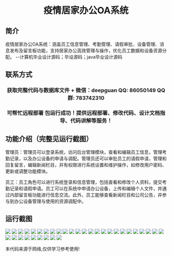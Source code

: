 <p><h1 align="center">疫情居家办公OA系统</h1></p>

## 简介
疫情居家办公OA系统：涵盖员工信息管理、考勤管理、请假审批、设备管理、消息发布及留言板功能，支持居家办公高效管理与操作，优化员工数据和设备资源分配。    --计算机毕业设计源码；毕设源码；java毕业设计源码


## 联系方式
<p><h3 align="center">获取完整代码与数据库文件 + 微信：deepguan QQ: 86050149 QQ群: 783742310</h3></p>
<p><h3 align="center">可帮忙远程部署 包运行成功！提供远程部署、修改代码、设计文档指导、代码讲解等服务！</h3></p>

## 功能介绍（完整见运行截图）
管理员：管理员可以登录系统，访问后台管理模块，查看和编辑员工信息，管理考勤记录，以及办公设备的申请与调配。管理员还可以审批员工的请假申请，管理和回复留言，编辑新闻栏目，并有权限进行系统设置和维护操作，如修改用户密码、更新或调整功能模块。

员工：员工角色可以进行系统登录和信息管理，包括查看和修改个人资料，提交考勤记录和请假申请。员工可以在系统中申请办公设备，上传和编辑个人文件，并通过内部留言板功能进行信息交流。此外，员工能够查看新闻栏目和公司公告，并参与到办公设备管理与使用的资源调配中。


## 运行截图
![](https://bs-1329754181.cos.ap-shanghai.myqcloud.com/ssm/PandemicRemoteWorkOASystem/img/001.jpg)
![](https://bs-1329754181.cos.ap-shanghai.myqcloud.com/ssm/PandemicRemoteWorkOASystem/img/002.jpg)
![](https://bs-1329754181.cos.ap-shanghai.myqcloud.com/ssm/PandemicRemoteWorkOASystem/img/003.jpg)
![](https://bs-1329754181.cos.ap-shanghai.myqcloud.com/ssm/PandemicRemoteWorkOASystem/img/004.jpg)
![](https://bs-1329754181.cos.ap-shanghai.myqcloud.com/ssm/PandemicRemoteWorkOASystem/img/005.jpg)
![](https://bs-1329754181.cos.ap-shanghai.myqcloud.com/ssm/PandemicRemoteWorkOASystem/img/006.jpg)
![](https://bs-1329754181.cos.ap-shanghai.myqcloud.com/ssm/PandemicRemoteWorkOASystem/img/007.jpg)
![](https://bs-1329754181.cos.ap-shanghai.myqcloud.com/ssm/PandemicRemoteWorkOASystem/img/008.jpg)
![](https://bs-1329754181.cos.ap-shanghai.myqcloud.com/ssm/PandemicRemoteWorkOASystem/img/009.jpg)
![](https://bs-1329754181.cos.ap-shanghai.myqcloud.com/ssm/PandemicRemoteWorkOASystem/img/010.jpg)
![](https://bs-1329754181.cos.ap-shanghai.myqcloud.com/ssm/PandemicRemoteWorkOASystem/img/011.jpg)
![](https://bs-1329754181.cos.ap-shanghai.myqcloud.com/ssm/PandemicRemoteWorkOASystem/img/012.jpg)
![](https://bs-1329754181.cos.ap-shanghai.myqcloud.com/ssm/PandemicRemoteWorkOASystem/img/013.jpg)
![](https://bs-1329754181.cos.ap-shanghai.myqcloud.com/ssm/PandemicRemoteWorkOASystem/img/014.jpg)
![](https://bs-1329754181.cos.ap-shanghai.myqcloud.com/ssm/PandemicRemoteWorkOASystem/img/015.jpg)
![](https://bs-1329754181.cos.ap-shanghai.myqcloud.com/ssm/PandemicRemoteWorkOASystem/img/016.jpg)
![](https://bs-1329754181.cos.ap-shanghai.myqcloud.com/ssm/PandemicRemoteWorkOASystem/img/017.jpg)
![](https://bs-1329754181.cos.ap-shanghai.myqcloud.com/ssm/PandemicRemoteWorkOASystem/img/018.jpg)
![](https://bs-1329754181.cos.ap-shanghai.myqcloud.com/ssm/PandemicRemoteWorkOASystem/img/019.jpg)
![](https://bs-1329754181.cos.ap-shanghai.myqcloud.com/ssm/PandemicRemoteWorkOASystem/img/020.jpg)
![](https://bs-1329754181.cos.ap-shanghai.myqcloud.com/ssm/PandemicRemoteWorkOASystem/img/021.jpg)
![](https://bs-1329754181.cos.ap-shanghai.myqcloud.com/ssm/PandemicRemoteWorkOASystem/img/022.jpg)
![](https://bs-1329754181.cos.ap-shanghai.myqcloud.com/ssm/PandemicRemoteWorkOASystem/img/023.jpg)
![](https://bs-1329754181.cos.ap-shanghai.myqcloud.com/ssm/PandemicRemoteWorkOASystem/img/024.jpg)
![](https://bs-1329754181.cos.ap-shanghai.myqcloud.com/ssm/PandemicRemoteWorkOASystem/img/025.jpg)
![](https://bs-1329754181.cos.ap-shanghai.myqcloud.com/ssm/PandemicRemoteWorkOASystem/img/026.jpg)
![](https://bs-1329754181.cos.ap-shanghai.myqcloud.com/ssm/PandemicRemoteWorkOASystem/img/027.jpg)
![](https://bs-1329754181.cos.ap-shanghai.myqcloud.com/ssm/PandemicRemoteWorkOASystem/img/028.jpg)
![](https://bs-1329754181.cos.ap-shanghai.myqcloud.com/ssm/PandemicRemoteWorkOASystem/img/029.jpg)
![](https://bs-1329754181.cos.ap-shanghai.myqcloud.com/ssm/PandemicRemoteWorkOASystem/img/030.jpg)
![](https://bs-1329754181.cos.ap-shanghai.myqcloud.com/ssm/PandemicRemoteWorkOASystem/img/031.jpg)
![](https://bs-1329754181.cos.ap-shanghai.myqcloud.com/ssm/PandemicRemoteWorkOASystem/img/032.jpg)
![](https://bs-1329754181.cos.ap-shanghai.myqcloud.com/ssm/PandemicRemoteWorkOASystem/img/033.jpg)
![](https://bs-1329754181.cos.ap-shanghai.myqcloud.com/ssm/PandemicRemoteWorkOASystem/img/034.jpg)

<p>本代码来源于网络,仅供学习参考使用!</p>
